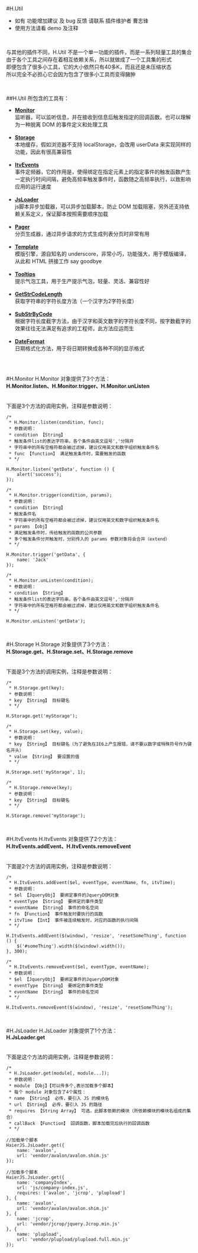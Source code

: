 #H.Util
* 如有 功能增加建议 及 bug 反馈 请联系 插件维护者 曹志锋  
* 使用方法请看 demo 及注释

<br />

与其他的插件不同，H.Util 不是一个单一功能的插件，而是一系列轻量工具的集合<br />
由于各个工具之间存在着相互依赖关系，所以就做成了一个工具集的形式<br />
即便包含了很多小工具，它的大小依然只有40多K，而且还是未压缩状态<br />
所以完全不必担心它会因为包含了很多小工具而变得臃肿<br />

<br />
  
##H.Util 所包含的工具有：
* **[Monitor](#Monitor)**<br />
监听器，可以监听信息，并在接收到信息后触发指定的回调函数。也可以理解为一种脱离 DOM 的事件定义和处理工具<br /><br />
* **[Storage](#Storage)**<br />
本地缓存，假如浏览器不支持 localStorage，会改用 userData 来实现同样的功能，因此有很高兼容性<br /><br />
* **[ItvEvents](#ItvEvents)**<br />
事件定频器，它的作用是，使得绑定在指定元素上的指定事件的触发函数产生一定执行时间间隔，避免高频率触发事件时，函数随之高频率执行，以致影响应用的运行速度<br /><br />
* **[JsLoader](#JsLoader)**<br />
js脚本异步加载器，可以异步加载脚本，防止 DOM 加载阻塞，另外还支持依赖关系定义，保证脚本按照需要顺序加载<br /><br />
* **[Pager](#Pager)**<br />
分页生成器，通过异步请求的方式生成列表分页时非常有用<br /><br />
* **[Template](#Template)**<br />
模版引擎，源自知名的 underscore，非常小巧，功能强大，用于模版编译，从此和 HTML 拼接工作 say goodbye<br /><br />
* **[Tooltips](#Tooltips)**<br />
提示气泡工具，用于生产提示气泡，轻量、灵活、兼容性好<br /><br />
* **[GetStrCodeLength](#GetStrCodeLength)**<br />
获取字符串的字符长度方法（一个汉字为2字符长度）<br /><br />
* **[SubStrByCode](#SubStrByCode)**<br />
根据字符长度截字方法，由于汉字和英文数字的字符长度不同，按字数截字的效果往往无法满足有追求的工程师，此方法应运而生<br /><br />
* **[DateFormat](#DateFormat)**<br />
日期格式化方法，用于将日期转换成各种不同的显示格式<br />
<br />

<br />

#<a name="Monitor"></a>H.Monitor
H.Monitor 对象提供了3个方法：<br />
**H.Monitor.listen、H.Monitor.trigger、H.Monitor.unListen**<br />
<br /><br />
下面是3个方法的调用实例，注释是参数说明：
```
/*
 * H.Monitor.listen(condition, func);
 * 参数说明：
 * condition 【String】
 * 触发条件list的表达字符串，各个条件由英文逗号','分隔开
 * 字符串中的所有空格符都会被过滤掉，建议仅用英文和数字组织触发条件名
 * func 【function】 满足触发条件时，需要触发的函数
 * */
 
H.Monitor.listen('getData', function () {
    alert('success');
});
```

```
/*
 * H.Monitor.trigger(condition, params);
 * 参数说明：
 * condition 【String】
 * 触发条件名
 * 字符串中的所有空格符都会被过滤掉，建议仅用英文和数字组织触发条件名
 * params 【obj】
 * 满足触发条件时，传给触发的函数的公共参数
 * 多个触发条件分开触发时，分别传入的 params 参数对象将会合并（extend）
 * */
 
H.Monitor.trigger('getData', {
    name: 'Jack'
});
```

```
/*
 * H.Monitor.unListen(condition);
 * 参数说明：
 * condition 【String】
 * 触发条件list的表达字符串，各个条件由英文逗号','分隔开
 * 字符串中的所有空格符都会被过滤掉，建议仅用英文和数字组织触发条件名
 * */
 
H.Monitor.unListen('getData');
```

<br />

#<a name="Storage"></a>H.Storage
H.Storage 对象提供了3个方法：<br />
**H.Storage.get、H.Storage.set、H.Storage.remove**<br />
<br /><br />
下面是3个方法的调用实例，注释是参数说明：
```
/*
 * H.Storage.get(key);
 * 参数说明：
 * key 【String】 目标键名
 * */
 
H.Storage.get('myStorage');
```

```
/*
 * H.Storage.set(key, value);
 * 参数说明：
 * key 【String】 目标键名（为了避免在IE6上产生报错，请不要以数字或特殊符号作为键名开头）
 * value 【String】 要设置的值
 * */
 
H.Storage.set('myStorage', 1);
```

```
/*
 * H.Storage.remove(key);
 * 参数说明：
 * key 【String】 目标键名
 * */
 
H.Storage.remove('myStorage');
```

<br />

#<a name="ItvEvents"></a>H.ItvEvents
H.ItvEvents 对象提供了2个方法：<br />
**H.ItvEvents.addEvent、H.ItvEvents.removeEvent**<br />
<br /><br />
下面是2个方法的调用实例，注释是参数说明：
```
/*
 * H.ItvEvents.addEvent($el, eventType, eventName, fn, itvTime);
 * 参数说明：
 * $el 【JqueryObj】 要绑定事件的JqueryDOM对象
 * eventType 【String】 要绑定的事件类型
 * eventName 【String】 事件的命名空间
 * fn 【Function】 事件触发时要执行的函数
 * itvTime 【Int】 事件被连续触发时，对应的函数的执行间隔
 * */
 
H.ItvEvents.addEvent($(window), 'resize', 'resetSomeThing', function () {
    $('#someThing').width($(window).width());
}, 300);
```

```
/*
 * H.ItvEvents.removeEvent($el, eventType, eventName);
 * 参数说明：
 * $el 【JqueryObj】 要绑定事件的JqueryDOM对象
 * eventType 【String】 要绑定的事件类型
 * eventName 【String】 事件的命名空间
 * */
 
H.ItvEvents.removeEvent($(window), 'resize', 'resetSomeThing');
```

<br />

#<a name="JsLoader"></a>H.JsLoader
H.JsLoader 对象提供了1个方法：<br />
**H.JsLoader.get**<br />
<br /><br />
下面是这个方法的调用实例，注释是参数说明：
```
/*
 * H.JsLoader.get(module[, module...]);
 * 参数说明：
 * module 【Obj】【可以传多个,表示加载多个脚本】
 * 每个 module 对象包含了4个属性：
 * name 【String】 必传，要引入 JS 的模块名
 * url 【String】 必传，要引入 JS 的路径
 * requires 【String Array】 可选，此脚本依赖的模块（所依赖模块的模块名组成的集合）
 * callBack 【Function】 回调函数，脚本加载完后执行的回调函数
 * */

//加载单个脚本 
HaierJS.JsLoader.get({
    name: 'avalon',
    url: 'vendor/avalon/avalon.shim.js'
});

//加载多个脚本 
HaierJS.JsLoader.get({
    name: 'companyIndex',
    url: 'js/company-index.js',
    requires: ['avalon', 'jcrop', 'plupload']
}, {
    name: 'avalon',
    url: 'vendor/avalon/avalon.shim.js'
}, {
    name: 'jcrop',
    url: 'vendor/jcrop/jquery.Jcrop.min.js'
}, {
    name: 'plupload',
    url: 'vendor/plupload/plupload.full.min.js'
});
```

<br />
